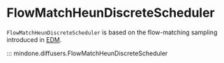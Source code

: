 <!--Copyright 2024 The HuggingFace Team. All rights reserved.

Licensed under the Apache License, Version 2.0 (the "License"); you may not use this file except in compliance with
the License. You may obtain a copy of the License at

http://www.apache.org/licenses/LICENSE-2.0

Unless required by applicable law or agreed to in writing, software distributed under the License is distributed on
an "AS IS" BASIS, WITHOUT WARRANTIES OR CONDITIONS OF ANY KIND, either express or implied. See the License for the
specific language governing permissions and limitations under the License.
-->

# FlowMatchHeunDiscreteScheduler

`FlowMatchHeunDiscreteScheduler` is based on the flow-matching sampling introduced in [EDM](https://arxiv.org/abs/2403.03206).

::: mindone.diffusers.FlowMatchHeunDiscreteScheduler
